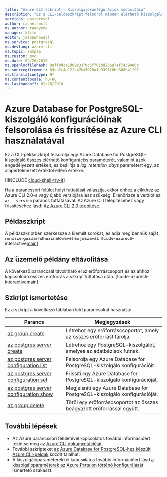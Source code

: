 ```yaml
---
title: "Azure CLI-szkript – Kiszolgálókonfigurációk módosítása"
description: "Ez a CLI-példaszkript felsorol minden elérhető kiszolgálókonfigurációs lehetőséget, és frissíti az egyik lehetőség értékét."
services: postgresql
author: rachel-msft
ms.author: raagyema
manager: kfile
editor: jasonwhowell
ms.service: postgresql
ms.devlang: azure-cli
ms.topic: sample
ms.custom: mvc
ms.date: 02/28/2018
ms.openlocfilehash: 9aff0dca1d09e31f0c6f761dd236a7ef7439486b
ms.sourcegitcommit: 83ea7c4e12fc47b83978a1e9391f8bb808b41f97
ms.translationtype: HT
ms.contentlocale: hu-HU
ms.lasthandoff: 02/28/2018
---
```

# <a name="list-and-update-configurations-of-an-azure-database-for-postgresql-server-using-azure-cli"></a>Azure Database for PostgreSQL-kiszolgáló konfigurációinak felsorolása és frissítése az Azure CLI használatával
Ez a CLI-példaszkript felsorolja egy Azure Database for PostgreSQL-kiszolgáló összes elérhető konfigurációs paraméterét, valamint azok engedélyezett értékeit, és beállítja a *log_retention_days* paramétert egy, az alapértelmezett értéktől eltérő értékre.

[!INCLUDE [cloud-shell-try-it](../../../includes/cloud-shell-try-it.md)]

Ha a parancssori felület helyi futtatását választja, akkor ehhez a cikkhez az Azure CLI 2.0-s vagy újabb verziójára lesz szükség. Ellenőrizze a verziót az `az --version` parancs futtatásával. Az Azure CLI telepítéséhez vagy frissítéséhez lásd: [Az Azure CLI 2.0 telepítése]( /cli/azure/install-azure-cli). 

## <a name="sample-script"></a>Példaszkript
A példaszkriptben szerkessze a kiemelt sorokat, és adja meg bennük saját rendszergazdai felhasználónevét és jelszavát.
[!code-azurecli-interactive[main](../../../cli_scripts/postgresql/change-server-configurations/change-server-configurations.sh?highlight=18-19 "List and update configurations of Azure Database for PostgreSQL.")]

## <a name="clean-up-deployment"></a>Az üzemelő példány eltávolítása
A következő paranccsal távolítható el az erőforráscsoport és az ahhoz kapcsolódó összes erőforrás a szkript futtatása után. 
[!code-azurecli-interactive[main](../../../cli_scripts/postgresql/change-server-configurations/delete-postgresql.sh  "Delete the resource group.")]

## <a name="script-explanation"></a>Szkript ismertetése
Ez a szkript a következő táblában leírt parancsokat használja:

| **Parancs** | **Megjegyzések** |
|---|---|
| [az group create](/cli/azure/group#az_group_create) | Létrehoz egy erőforráscsoportot, amely az összes erőforrást tárolja. |
| [az postgres server create](/cli/azure/postgres/server#az_postgres_server_create) | Létrehoz egy PostgreSQL-kiszolgálót, amelyen az adatbázisok futnak. |
| [az postgres server configuration list](/cli/azure/postgres/server/configuration#az_postgres_server_configuration_list) | Felsorolja egy Azure Database for PostgreSQL-kiszolgáló konfigurációit. |
| [az postgres server configuration set](/cli/azure/postgres/server/configuration#az_postgres_server_configuration_set) | Frissíti egy Azure Database for PostgreSQL-kiszolgáló konfigurációját. |
| [az postgres server configuration show](/cli/azure/postgres/server/configuration#az_postgres_server_configuration_show) | Megjeleníti egy Azure Database for PostgreSQL-kiszolgáló konfigurációját. |
| [az group delete](/cli/azure/group#az_group_delete) | Töröl egy erőforráscsoportot az összes beágyazott erőforrással együtt. |

## <a name="next-steps"></a>További lépések
- Az Azure parancssori felületével kapcsolatos további információért tekintse meg az [Azure CLI dokumentációját](/cli/azure/overview).
- További szkripteket [az Azure Database for PostgreSQL-hez készült Azure CLI-példák](../sample-scripts-azure-cli.md) között találhat.
- A kiszolgálóparaméterekkel kapcsolatos további információért lásd [a kiszolgálóparaméterek az Azure Portalon történő konfigurálását](../howto-configure-server-parameters-using-portal.md) ismertető szakaszt.

